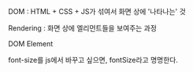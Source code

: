 DOM : HTML + CSS + JS가 섞여서 화면 상에 '나타나는' 것

Rendering : 화면 상에 엘리먼트들을 보여주는 과정

DOM Element

font-size를 js에서 바꾸고 싶으면, fontSize라고 명명한다.